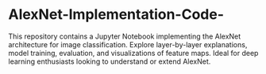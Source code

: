 # AlexNet-Implementation-Code-
This repository contains a Jupyter Notebook implementing the AlexNet architecture for image classification. Explore layer-by-layer explanations, model training, evaluation, and visualizations of feature maps. Ideal for deep learning enthusiasts looking to understand or extend AlexNet.
